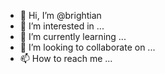 - 👋 Hi, I’m @brightian
- 👀 I’m interested in ...
- 🌱 I’m currently learning ...
- 💞️ I’m looking to collaborate on ...
- 📫 How to reach me ...

<!---
brightian/brightian is a ✨ special ✨ repository because its `README.md` (this file) appears on your GitHub profile.
You can click the Preview link to take a look at your changes.
--->
